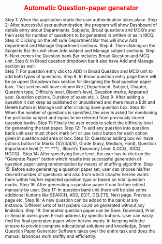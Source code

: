 <h2 align="center" style="color:red"> Automatic Question-paper generator </h2>

Step 1: When the application starts the user authentication takes place.
Step 2: After successful user authentication, the program will show Dashboard of details entry about Departments, Subjects, Broad questions and MCQ’s and then asks for number of questions to be generated in written or as in MCQ.
Step 3: Clicking on the left side Department Bar this will show Add department and Manage Department sections.
Step 4: Then clicking on the Subjects Bar this will show Add subject and Manage subject sections.
Step 5: Next comes the Question bank Bar includes Broad Question and MCQ unit.
Step 6: In Broad question dropdown bar it also have Add and Manage section as well.  
Step 7: For question entry click to ADD in Broad Question and MCQ unit to add both types of questions.
Step 8: In Broad question entry page there will be an upper Dropdown box section for designing the final question paper look. That section will have column like ( Department, Subject, Chapter, Question type, Difficulty level, Bloom’s level, Question marks, Appeared year, Question options, Duration of exam etc. ).
Step 9: After adding a question it can keep as published or unpublished and there must a Edit and Delete button in Manage unit after clicking Save question box.
Step 10: When the number of questions is specified, the user is asked for mentioning the particular subject and topics to be referred from previously stored question banks.
Step 11: Finally the user needs to select the difficulty level for generating the test paper.
Step 12: To add any question into question bank unit user must check mark (✔) or use radio button for each option given in question add area or box.
Step 13: Questions adding box will have options button for Marks (1/2/3/4/5), Grade (Easy, Medium, Hard), Question importance level (*, **, ***) , Bloom’s Taxonomy Level (LOCQ , IOCQ  , HOCQ) .
Step 14: After specifying these level, the user has to click on the “Generate Paper” button which results into successful generation of question paper using randomization by means of shuffling algorithm.
Step 15: Before auto generating a question paper set, user can choose his/her desired number of questions and also from which chapter he/she wants them within his/her expected question type or based on total question marks.
Step 16: After generating a question paper it can further edited manually by user.
Step 17: In question bank unit there will be also some additional buttons like SEARCH, ADD, EDIT, DELETE, Next page, Previous page etc.
Step 18: A new question can be added to the bank at any instance. Different sets of test papers could be generated without any limitation.
Step 19: Generated question paper can be Save, Download, Print or Send in users given E-mail address by specific buttons. User can easily find the final generated paper when he/she wants.
In keeping with the sincere to provide complete educational solutions and knowledge, Smart Question Paper Generator Software takes over the entire task and does the manual, laborious work swiftly and efficiently. 
